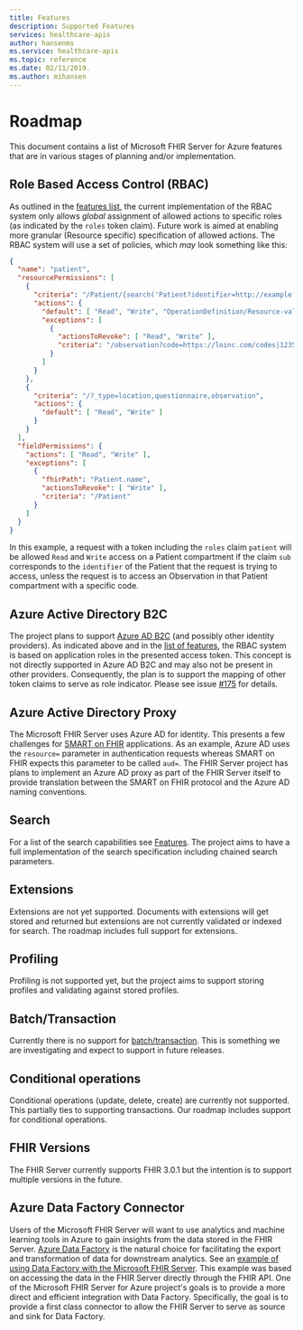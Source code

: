 ```yaml
---
title: Features
description: Supported Features
services: healthcare-apis
author: hansenms
ms.service: healthcare-apis
ms.topic: reference
ms.date: 02/11/2019.
ms.author: mihansen
---
```


# Roadmap

This document contains a list of Microsoft FHIR Server for Azure features that are in various stages of planning and/or implementation.

## Role Based Access Control (RBAC)

As outlined in the [features list](fhir-features-supported.md#role-based-access-control), the current implementation of the RBAC system only allows *global* assignment of allowed actions to specific roles (as indicated by the `roles` token claim). Future work is aimed at enabling more granular (Resource specific) specification of allowed actions. The RBAC system will use a set of policies, which *may* look something like this:

```json
{
  "name": "patient",
  "resourcePermissions": [
    {
      "criteria": "/Patient/{search('Patient?identifier=http://example.com/aad|{claims('sub')}', 'id', 3600)}/*",
      "actions": {
        "default": [ "Read", "Write", "OperationDefinition/Resource-validate" ],
        "exceptions": [
          {
            "actionsToRevoke": [ "Read", "Write" ],
            "criteria": "/observation?code=https://loinc.com/codes|1235"
          }
        ]
      }
    },
    {
      "criteria": "/?_type=location,questionnaire,observation",
      "actions": {
        "default": [ "Read", "Write" ]
      }
    }
  ],
  "fieldPermissions": {
    "actions": [ "Read", "Write" ],
    "exceptions": [
      {
        "fhirPath": "Patient.name",
        "actionsToRevoke": [ "Write" ],
        "criteria": "/Patient"
      }
    ]
  }
}
```

In this example, a request with a token including the `roles` claim `patient` will be allowed `Read` and `Write` access on a Patient compartment if the claim `sub` corresponds to the `identifier` of the Patient that the request is trying to access, unless the request is to access an Observation in that Patient compartment with a specific code.

## Azure Active Directory B2C

The project plans to support [Azure AD B2C](https://azure.microsoft.com/en-us/services/active-directory-b2c/) (and possibly other identity providers). As indicated above and in the [list of features](fhir-features-supported.md#role-based-access-control), the RBAC system is based on application roles in the presented access token. This concept is not directly supported in Azure AD B2C and may also not be present in other providers. Consequently, the plan is to support the mapping of other token claims to serve as role indicator. Please see issue [#175](https://github.com/Microsoft/fhir-server/issues/175) for details.

## Azure Active Directory Proxy

The Microsoft FHIR Server uses Azure AD for identity. This presents a few challenges for [SMART on FHIR](http://docs.smarthealthit.org/) applications. As an example, Azure AD uses the `resource=` parameter in authentication requests whereas SMART on FHIR expects this parameter to be called `aud=`. The FHIR Server project has plans to implement an Azure AD proxy as part of the FHIR Server itself to provide translation between the SMART on FHIR protocol and the Azure AD naming conventions.

## Search

For a list of the search capabilities see [Features](fhir-features-supported.md). The project aims to have a full implementation of the search specification including chained search parameters.

## Extensions

Extensions are not yet supported. Documents with extensions will get stored and returned but extensions are not currently validated or indexed for search. The roadmap includes full support for extensions.

## Profiling

Profiling is not supported yet, but the project aims to support storing profiles and validating against stored profiles.

## Batch/Transaction

Currently there is no support for [batch/transaction](https://www.hl7.org/fhir/http.html#transaction). This is something we are investigating and expect to support in future releases.

## Conditional operations

Conditional operations (update, delete, create) are currently not supported. This partially ties to supporting transactions. Our roadmap includes support for conditional operations.

## FHIR Versions

The FHIR Server currently supports FHIR 3.0.1 but the intention is to support multiple versions in the future.

## Azure Data Factory Connector

Users of the Microsoft FHIR Server will want to use analytics and machine learning tools in Azure to gain insights from the data stored in the FHIR Server. [Azure Data Factory](https://azure.microsoft.com/en-us/services/data-factory/) is the natural choice for facilitating the export and transformation of data for downstream analytics. See an [example of using Data Factory with the Microsoft FHIR Server](https://github.com/hansenms/FhirDemo). This example was based on accessing the data in the FHIR Server directly through the FHIR API. One of the Microsoft FHIR Server for Azure project's goals is to provide a more direct and efficient integration with Data Factory. Specifically, the goal is to provide a first class connector to allow the FHIR Server to serve as source and sink for Data Factory.  
